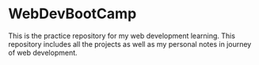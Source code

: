 # WebDevBootCamp
This is the practice repository for my web development learning. This repository includes all the projects as well as my personal notes in journey of web development. 
